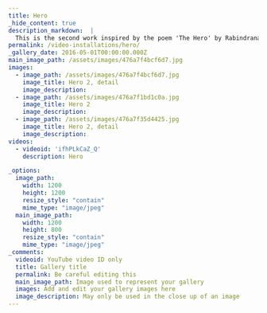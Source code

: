 ```yaml
---
title: Hero
_hide_content: true
description_markdown:  |
  This is the second work inspired by the poem 'The Hero' by Rabindranath Tagore. It incorporates sound, a recital of the poem coming from inside the boat.
permalink: /video-installations/hero/
_gallery_date: 2016-05-01T00:00:00.000Z
main_image_path: /assets/images/476a7f4bcf6d7.jpg
images:            
  - image_path: /assets/images/476a7f4bcf6d7.jpg
    image_title: Hero 2, detail
    image_description:   
  - image_path: /assets/images/476a7f1bd1c0a.jpg
    image_title: Hero 2
    image_description:
  - image_path: /assets/images/476a7f35d4425.jpg
    image_title: Hero 2, detail
    image_description:          
videos:
  - videoid: 'ifhPLkCaZ_Q'
    description: Hero

_options:
  image_path:
    width: 1200
    height: 1200
    resize_style: "contain"
    mime_type: "image/jpeg"
  main_image_path:
    width: 1200
    height: 800
    resize_style: "contain"
    mime_type: "image/jpeg"
_comments:
  videoid: YouTube video ID only
  title: Gallery title
  permalink: Be careful editing this
  main_image_path: Image used to represent your gallery
  images: Add and edit your gallery images here
  image_description: May only be used in the close up of an image
---
```


